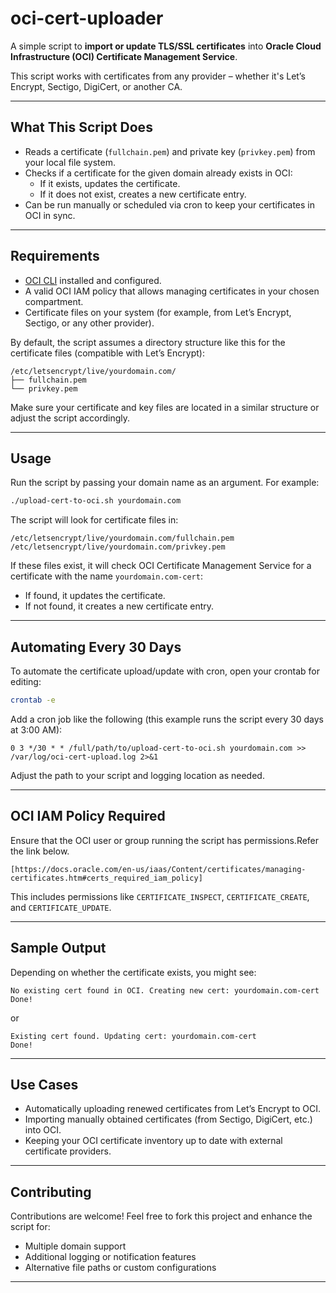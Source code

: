 
# oci-cert-uploader

A simple script to **import or update TLS/SSL certificates** into **Oracle Cloud Infrastructure (OCI) Certificate Management Service**.

This script works with certificates from any provider – whether it's Let’s Encrypt, Sectigo, DigiCert, or another CA.

---

## What This Script Does

- Reads a certificate (`fullchain.pem`) and private key (`privkey.pem`) from your local file system.
- Checks if a certificate for the given domain already exists in OCI:
  - If it exists, updates the certificate.
  - If it does not exist, creates a new certificate entry.
- Can be run manually or scheduled via cron to keep your certificates in OCI in sync.

---

## Requirements

- [OCI CLI](https://docs.oracle.com/en-us/iaas/Content/API/SDKDocs/cliinstall.htm) installed and configured.
- A valid OCI IAM policy that allows managing certificates in your chosen compartment.
- Certificate files on your system (for example, from Let’s Encrypt, Sectigo, or any other provider).

By default, the script assumes a directory structure like this for the certificate files (compatible with Let’s Encrypt):

```
/etc/letsencrypt/live/yourdomain.com/
├── fullchain.pem
└── privkey.pem
```

Make sure your certificate and key files are located in a similar structure or adjust the script accordingly.

---

##  Usage

Run the script by passing your domain name as an argument. For example:

```bash
./upload-cert-to-oci.sh yourdomain.com
```

The script will look for certificate files in:

```
/etc/letsencrypt/live/yourdomain.com/fullchain.pem
/etc/letsencrypt/live/yourdomain.com/privkey.pem
```

If these files exist, it will check OCI Certificate Management Service for a certificate with the name `yourdomain.com-cert`:
- If found, it updates the certificate.
- If not found, it creates a new certificate entry.

---

##  Automating Every 30 Days

To automate the certificate upload/update with cron, open your crontab for editing:

```bash
crontab -e
```

Add a cron job like the following (this example runs the script every 30 days at 3:00 AM):

```cron
0 3 */30 * * /full/path/to/upload-cert-to-oci.sh yourdomain.com >> /var/log/oci-cert-upload.log 2>&1
```

Adjust the path to your script and logging location as needed.

---

## OCI IAM Policy Required

Ensure that the OCI user or group running the script has permissions.Refer the link below.

```
[https://docs.oracle.com/en-us/iaas/Content/certificates/managing-certificates.htm#certs_required_iam_policy]
```

This includes permissions like `CERTIFICATE_INSPECT`, `CERTIFICATE_CREATE`, and `CERTIFICATE_UPDATE`.

---

## Sample Output

Depending on whether the certificate exists, you might see:

```text
No existing cert found in OCI. Creating new cert: yourdomain.com-cert
Done!
```

or

```text
Existing cert found. Updating cert: yourdomain.com-cert
Done!
```

---

##  Use Cases

- Automatically uploading renewed certificates from Let’s Encrypt to OCI.
- Importing manually obtained certificates (from Sectigo, DigiCert, etc.) into OCI.
- Keeping your OCI certificate inventory up to date with external certificate providers.

---

## Contributing

Contributions are welcome! Feel free to fork this project and enhance the script for:
- Multiple domain support
- Additional logging or notification features
- Alternative file paths or custom configurations

---

